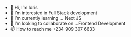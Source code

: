 - 👋 Hi, I’m Idris
- 👀 I’m interested in Full Stack development
- 🌱 I’m currently learning ... Next JS
- 💞️ I’m looking to collaborate on ...Frontend Development
- 📫 How to reach me +234 909 307 6633

<!---
heedrhiss/heedrhiss is a ✨ special ✨ repository because its `README.md` (this file) appears on your GitHub profile.
You can click the Preview link to take a look at your changes.
--->
